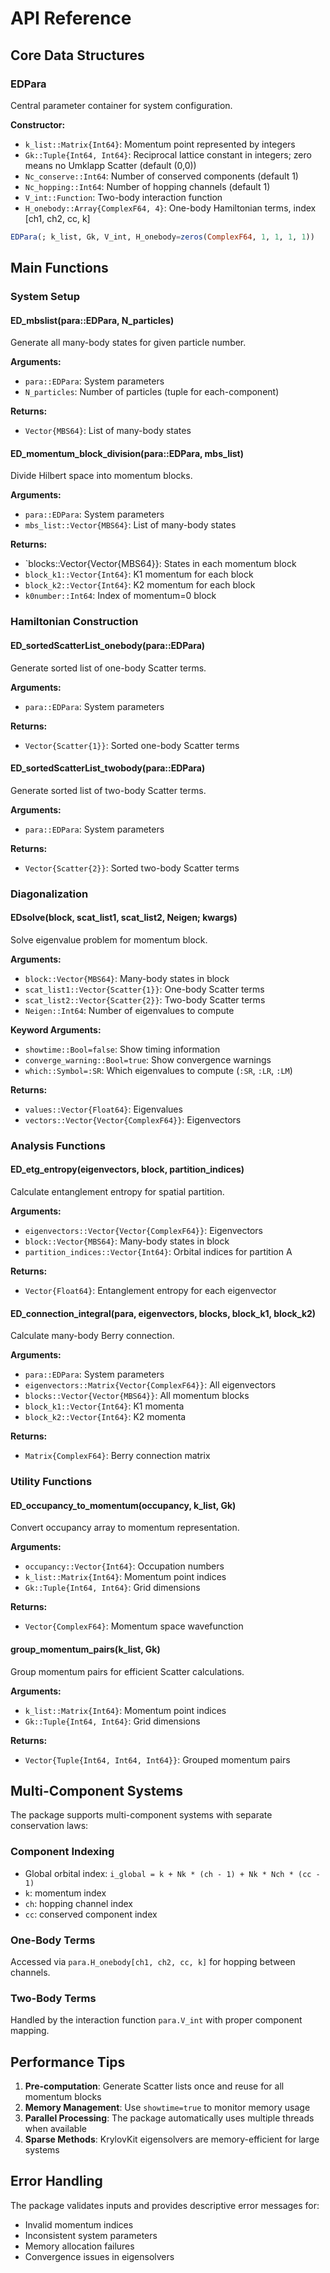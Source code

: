 # API Reference

## Core Data Structures

### EDPara
Central parameter container for system configuration.

**Constructor:**
- `k_list::Matrix{Int64}`: Momentum point represented by integers
- `Gk::Tuple{Int64, Int64}`: Reciprocal lattice constant in integers; zero means no Umklapp Scatter (default (0,0))
- `Nc_conserve::Int64`: Number of conserved components (default 1)
- `Nc_hopping::Int64`: Number of hopping channels (default 1)
- `V_int::Function`: Two-body interaction function
- `H_onebody::Array{ComplexF64, 4}`: One-body Hamiltonian terms, index [ch1, ch2, cc, k]


```julia
EDPara(; k_list, Gk, V_int, H_onebody=zeros(ComplexF64, 1, 1, 1, 1))
```

## Main Functions

### System Setup

#### ED_mbslist(para::EDPara, N_particles)
Generate all many-body states for given particle number.

**Arguments:**
- `para::EDPara`: System parameters
- `N_particles`: Number of particles (tuple for each-component)

**Returns:**
- `Vector{MBS64}`: List of many-body states

#### ED_momentum_block_division(para::EDPara, mbs_list)
Divide Hilbert space into momentum blocks.

**Arguments:**
- `para::EDPara`: System parameters
- `mbs_list::Vector{MBS64}`: List of many-body states

**Returns:**
- `blocks::Vector{Vector{MBS64}}: States in each momentum block
- `block_k1::Vector{Int64}`: K1 momentum for each block
- `block_k2::Vector{Int64}`: K2 momentum for each block
- `k0number::Int64`: Index of momentum=0 block

### Hamiltonian Construction

#### ED_sortedScatterList_onebody(para::EDPara)
Generate sorted list of one-body Scatter terms.

**Arguments:**
- `para::EDPara`: System parameters

**Returns:**
- `Vector{Scatter{1}}`: Sorted one-body Scatter terms

#### ED_sortedScatterList_twobody(para::EDPara)
Generate sorted list of two-body Scatter terms.

**Arguments:**
- `para::EDPara`: System parameters

**Returns:**
- `Vector{Scatter{2}}`: Sorted two-body Scatter terms

### Diagonalization

#### EDsolve(block, scat_list1, scat_list2, Neigen; kwargs)
Solve eigenvalue problem for momentum block.

**Arguments:**
- `block::Vector{MBS64}`: Many-body states in block
- `scat_list1::Vector{Scatter{1}}`: One-body Scatter terms
- `scat_list2::Vector{Scatter{2}}`: Two-body Scatter terms
- `Neigen::Int64`: Number of eigenvalues to compute

**Keyword Arguments:**
- `showtime::Bool=false`: Show timing information
- `converge_warning::Bool=true`: Show convergence warnings
- `which::Symbol=:SR`: Which eigenvalues to compute (`:SR`, `:LR`, `:LM`)

**Returns:**
- `values::Vector{Float64}`: Eigenvalues
- `vectors::Vector{Vector{ComplexF64}}`: Eigenvectors

### Analysis Functions

#### ED_etg_entropy(eigenvectors, block, partition_indices)
Calculate entanglement entropy for spatial partition.

**Arguments:**
- `eigenvectors::Vector{Vector{ComplexF64}}`: Eigenvectors
- `block::Vector{MBS64}`: Many-body states in block
- `partition_indices::Vector{Int64}`: Orbital indices for partition A

**Returns:**
- `Vector{Float64}`: Entanglement entropy for each eigenvector

#### ED_connection_integral(para, eigenvectors, blocks, block_k1, block_k2)
Calculate many-body Berry connection.

**Arguments:**
- `para::EDPara`: System parameters
- `eigenvectors::Matrix{Vector{ComplexF64}}`: All eigenvectors
- `blocks::Vector{Vector{MBS64}}`: All momentum blocks
- `block_k1::Vector{Int64}`: K1 momenta
- `block_k2::Vector{Int64}`: K2 momenta

**Returns:**
- `Matrix{ComplexF64}`: Berry connection matrix

### Utility Functions

#### ED_occupancy_to_momentum(occupancy, k_list, Gk)
Convert occupancy array to momentum representation.

**Arguments:**
- `occupancy::Vector{Int64}`: Occupation numbers
- `k_list::Matrix{Int64}`: Momentum point indices
- `Gk::Tuple{Int64, Int64}`: Grid dimensions

**Returns:**
- `Vector{ComplexF64}`: Momentum space wavefunction

#### group_momentum_pairs(k_list, Gk)
Group momentum pairs for efficient Scatter calculations.

**Arguments:**
- `k_list::Matrix{Int64}`: Momentum point indices
- `Gk::Tuple{Int64, Int64}`: Grid dimensions

**Returns:**
- `Vector{Tuple{Int64, Int64, Int64}}`: Grouped momentum pairs

## Multi-Component Systems

The package supports multi-component systems with separate conservation laws:

### Component Indexing
- Global orbital index: `i_global = k + Nk * (ch - 1) + Nk * Nch * (cc - 1)`
- `k`: momentum index
- `ch`: hopping channel index
- `cc`: conserved component index

### One-Body Terms
Accessed via `para.H_onebody[ch1, ch2, cc, k]` for hopping between channels.

### Two-Body Terms
Handled by the interaction function `para.V_int` with proper component mapping.

## Performance Tips

1. **Pre-computation**: Generate Scatter lists once and reuse for all momentum blocks
2. **Memory Management**: Use `showtime=true` to monitor memory usage
3. **Parallel Processing**: The package automatically uses multiple threads when available
4. **Sparse Methods**: KrylovKit eigensolvers are memory-efficient for large systems

## Error Handling

The package validates inputs and provides descriptive error messages for:
- Invalid momentum indices
- Inconsistent system parameters
- Memory allocation failures
- Convergence issues in eigensolvers